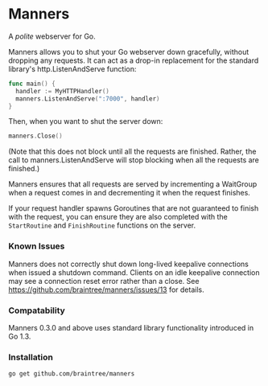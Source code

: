 # Manners

A *polite* webserver for Go.

Manners allows you to shut your Go webserver down gracefully, without dropping any requests. It can act as a drop-in replacement for the standard library's http.ListenAndServe function:

```go
func main() {
  handler := MyHTTPHandler()
  manners.ListenAndServe(":7000", handler)
}
```

Then, when you want to shut the server down:

```go
manners.Close()
```

(Note that this does not block until all the requests are finished. Rather, the call to manners.ListenAndServe will stop blocking when all the requests are finished.)

Manners ensures that all requests are served by incrementing a WaitGroup when a request comes in and decrementing it when the request finishes.

If your request handler spawns Goroutines that are not guaranteed to finish with the request, you can ensure they are also completed with the `StartRoutine` and `FinishRoutine` functions on the server.

### Known Issues

Manners does not correctly shut down long-lived keepalive connections when issued a shutdown command. Clients on an idle keepalive connection may see a connection reset error rather than a close. See https://github.com/braintree/manners/issues/13 for details.

### Compatability

Manners 0.3.0 and above uses standard library functionality introduced in Go 1.3.

### Installation

`go get github.com/braintree/manners`
